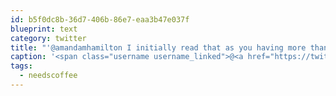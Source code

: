 ```yaml
---
id: b5f0dc8b-36d7-406b-86e7-eaa3b47e037f
blueprint: text
category: twitter
title: "'@amandamhamilton I initially read that as you having more than 70 grandparents and was confused #needscoffee"
caption: '<span class="username username_linked">@<a href="https://twitter.com/amandamhamilton" title="Amanda Hamilton">amandamhamilton</a></span> I initially read that as you having more than 70 grandparents and was confused <span class="hashtag hashtag_local">#<a href="http://tweettemp.darylchymko.ca/?tag=needscoffee">needscoffee</a>'
tags:
  - needscoffee
---
```

